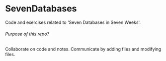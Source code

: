 SevenDatabases
==============

Code and exercises related to 'Seven Databases in Seven Weeks'.

###### Purpose of this repo?

Collaborate on code and notes.
Communicate by adding files and modifying files.
